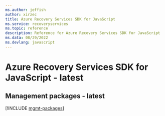 ```yaml
---
ms.author: jeffish
author: xirzec
title: Azure Recovery Services SDK for JavaScript
ms.service: recoveryservices
ms.topic: reference
description: Reference for Azure Recovery Services SDK for JavaScript
ms.data: 08/29/2022
ms.devlang: javascript
---
```

# Azure Recovery Services SDK for JavaScript - latest

## Management packages - latest
[!INCLUDE [mgmt-packages](recovery-services-mgmt-index.md)]